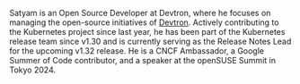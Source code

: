 Satyam is an Open Source Developer at Devtron, where he focuses on managing the open-source initiatives of [Devtron](https://github.com/devtron-labs/). Actively contributing to the Kubernetes project since last year, he has been part of the Kubernetes release team since v1.30 and is currently serving as the Release Notes Lead for the upcoming v1.32 release. He is a CNCF Ambassador, a Google Summer of Code contributor, and a speaker at the openSUSE Summit in Tokyo 2024.
